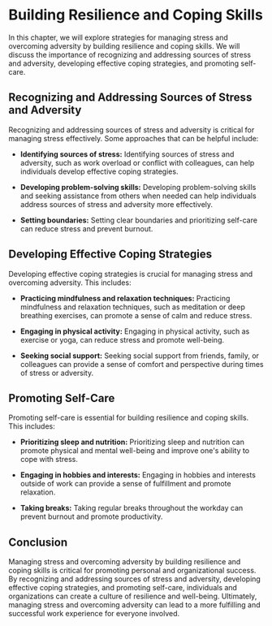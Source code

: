 Building Resilience and Coping Skills
==========================================================================================

In this chapter, we will explore strategies for managing stress and overcoming adversity by building resilience and coping skills. We will discuss the importance of recognizing and addressing sources of stress and adversity, developing effective coping strategies, and promoting self-care.

Recognizing and Addressing Sources of Stress and Adversity
----------------------------------------------------------

Recognizing and addressing sources of stress and adversity is critical for managing stress effectively. Some approaches that can be helpful include:

* **Identifying sources of stress:** Identifying sources of stress and adversity, such as work overload or conflict with colleagues, can help individuals develop effective coping strategies.

* **Developing problem-solving skills:** Developing problem-solving skills and seeking assistance from others when needed can help individuals address sources of stress and adversity more effectively.

* **Setting boundaries:** Setting clear boundaries and prioritizing self-care can reduce stress and prevent burnout.

Developing Effective Coping Strategies
--------------------------------------

Developing effective coping strategies is crucial for managing stress and overcoming adversity. This includes:

* **Practicing mindfulness and relaxation techniques:** Practicing mindfulness and relaxation techniques, such as meditation or deep breathing exercises, can promote a sense of calm and reduce stress.

* **Engaging in physical activity:** Engaging in physical activity, such as exercise or yoga, can reduce stress and promote well-being.

* **Seeking social support:** Seeking social support from friends, family, or colleagues can provide a sense of comfort and perspective during times of stress or adversity.

Promoting Self-Care
-------------------

Promoting self-care is essential for building resilience and coping skills. This includes:

* **Prioritizing sleep and nutrition:** Prioritizing sleep and nutrition can promote physical and mental well-being and improve one's ability to cope with stress.

* **Engaging in hobbies and interests:** Engaging in hobbies and interests outside of work can provide a sense of fulfillment and promote relaxation.

* **Taking breaks:** Taking regular breaks throughout the workday can prevent burnout and promote productivity.

Conclusion
----------

Managing stress and overcoming adversity by building resilience and coping skills is critical for promoting personal and organizational success. By recognizing and addressing sources of stress and adversity, developing effective coping strategies, and promoting self-care, individuals and organizations can create a culture of resilience and well-being. Ultimately, managing stress and overcoming adversity can lead to a more fulfilling and successful work experience for everyone involved.
